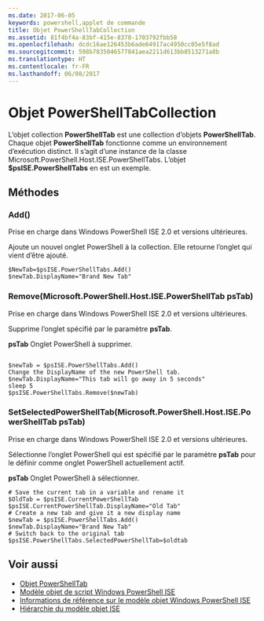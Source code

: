 ```yaml
---
ms.date: 2017-06-05
keywords: powershell,applet de commande
title: Objet PowerShellTabCollection
ms.assetid: 81f4bf4a-83bf-415e-8378-1703792fbb58
ms.openlocfilehash: dcdc16ae126453b6ade64917ac4950cc05e5f8ad
ms.sourcegitcommit: 598b7835046577841aea2211d613bb8513271a8b
ms.translationtype: HT
ms.contentlocale: fr-FR
ms.lasthandoff: 06/08/2017
---
```

# <a name="the-powershelltabcollection-object"></a>Objet PowerShellTabCollection
  L’objet collection **PowerShellTab** est une collection d’objets **PowerShellTab**. Chaque objet **PowerShellTab** fonctionne comme un environnement d’exécution distinct. Il s’agit d’une instance de la classe Microsoft.PowerShell.Host.ISE.PowerShellTabs. L’objet **$psISE.PowerShellTabs** en est un exemple.

## <a name="methods"></a>Méthodes

### <a name="add"></a>Add\(\)
  Prise en charge dans Windows PowerShell ISE 2.0 et versions ultérieures. 

 Ajoute un nouvel onglet PowerShell à la collection. Elle retourne l’onglet qui vient d’être ajouté.

```
$NewTab=$psISE.PowerShellTabs.Add()
$newTab.DisplayName="Brand New Tab"
```

### <a name="removemicrosoftpowershellhostisepowershelltab-pstab"></a>Remove\(Microsoft.PowerShell.Host.ISE.PowerShellTab psTab\)
  Prise en charge dans Windows PowerShell ISE 2.0 et versions ultérieures. 

 Supprime l’onglet spécifié par le paramètre **psTab**.

 **psTab**
 Onglet PowerShell à supprimer.

```

$newTab = $psISE.PowerShellTabs.Add()
Change the DisplayName of the new PowerShell tab. 
$newTab.DisplayName="This tab will go away in 5 seconds" 
sleep 5 
$psISE.PowerShellTabs.Remove($newTab)
```

### <a name="setselectedpowershelltabmicrosoftpowershellhostisepowershelltab-pstab"></a>SetSelectedPowerShellTab\(Microsoft.PowerShell.Host.ISE.PowerShellTab psTab\)
  Prise en charge dans Windows PowerShell ISE 2.0 et versions ultérieures. 

 Sélectionne l’onglet PowerShell qui est spécifié par le paramètre **psTab** pour le définir comme onglet PowerShell actuellement actif.

 **psTab**
 Onglet PowerShell à sélectionner.

```
# Save the current tab in a variable and rename it
$OldTab = $psISE.CurrentPowerShellTab
$psISE.CurrentPowerShellTab.DisplayName="Old Tab"
# Create a new tab and give it a new display name
$newTab = $psISE.PowerShellTabs.Add()
$newTab.DisplayName="Brand New Tab" 
# Switch back to the original tab
$psISE.PowerShellTabs.SelectedPowerShellTab=$oldtab
```

## <a name="see-also"></a>Voir aussi
- [Objet PowerShellTab](The-PowerShellTab-Object.md) 
- [Modèle objet de script Windows PowerShell ISE](../ise/The-Windows-PowerShell-ISE-Scripting-Object-Model.md) 
- [Informations de référence sur le modèle objet Windows PowerShell ISE](../ise/Windows-PowerShell-ISE-Object-Model-Reference.md) 
- [Hiérarchie du modèle objet ISE](../ise/The-ISE-Object-Model-Hierarchy.md)

  
